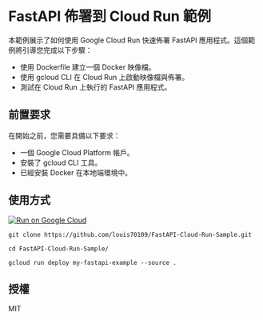 # FastAPI 佈署到 Cloud Run 範例

本範例展示了如何使用 Google Cloud Run 快速佈署 FastAPI 應用程式。這個範例將引導您完成以下步驟：

- 使用 Dockerfile 建立一個 Docker 映像檔。
- 使用 gcloud CLI 在 Cloud Run 上啟動映像檔與佈署。
- 測試在 Cloud Run 上執行的 FastAPI 應用程式。

## 前置要求

在開始之前，您需要具備以下要求：

- 一個 Google Cloud Platform 帳戶。
- 安裝了 gcloud CLI 工具。
- 已經安裝 Docker 在本地端環境中。

## 使用方式

[![Run on Google Cloud](https://deploy.cloud.run/button.svg)](https://deploy.cloud.run)


```
git clone https://github.com/louis70109/FastAPI-Cloud-Run-Sample.git

cd FastAPI-Cloud-Run-Sample/

gcloud run deploy my-fastapi-example --source .
```

## 授權

MIT
